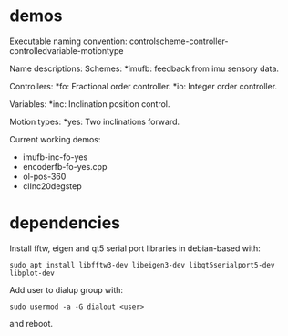 # demos

Executable naming convention:
controlscheme-controller-controlledvariable-motiontype

Name descriptions:
Schemes:
*imufb: feedback from imu sensory data.

Controllers:
*fo: Fractional order controller.
*io: Integer order controller.

Variables:
*inc: Inclination position control.

Motion types:
*yes: Two inclinations forward.

Current working demos:
* imufb-inc-fo-yes
* encoderfb-fo-yes.cpp
* ol-pos-360
* clInc20degstep


# dependencies
Install fftw, eigen and qt5 serial port libraries in debian-based with:

``
sudo apt install libfftw3-dev libeigen3-dev libqt5serialport5-dev libplot-dev
``

Add user to dialup group with:

``
sudo usermod -a -G dialout <user>
``

and reboot.
